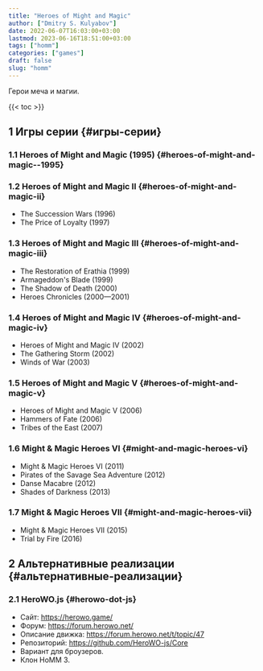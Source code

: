 ```yaml
---
title: "Heroes of Might and Magic"
author: ["Dmitry S. Kulyabov"]
date: 2022-06-07T16:03:00+03:00
lastmod: 2023-06-16T18:51:00+03:00
tags: ["homm"]
categories: ["games"]
draft: false
slug: "homm"
---
```


Герои меча и магии.

<!--more-->

{{< toc >}}


## <span class="section-num">1</span> Игры серии {#игры-серии}


### <span class="section-num">1.1</span> Heroes of Might and Magic (1995) {#heroes-of-might-and-magic--1995}


### <span class="section-num">1.2</span> Heroes of Might and Magic II {#heroes-of-might-and-magic-ii}

-   The Succession Wars (1996)
-   The Price of Loyalty (1997)


### <span class="section-num">1.3</span> Heroes of Might and Magic III {#heroes-of-might-and-magic-iii}

-   The Restoration of Erathia (1999)
-   Armageddon's Blade (1999)
-   The Shadow of Death (2000)
-   Heroes Chronicles (2000—2001)


### <span class="section-num">1.4</span> Heroes of Might and Magic IV {#heroes-of-might-and-magic-iv}

-   Heroes of Might and Magic IV (2002)
-   The Gathering Storm (2002)
-   Winds of War (2003)


### <span class="section-num">1.5</span> Heroes of Might and Magic V {#heroes-of-might-and-magic-v}

-   Heroes of Might and Magic V (2006)
-   Hammers of Fate (2006)
-   Tribes of the East (2007)


### <span class="section-num">1.6</span> Might &amp; Magic Heroes VI {#might-and-magic-heroes-vi}

-   Might &amp; Magic Heroes VI (2011)
-   Pirates of the Savage Sea Adventure (2012)
-   Danse Macabre (2012)
-   Shades of Darkness (2013)


### <span class="section-num">1.7</span> Might &amp; Magic Heroes VII {#might-and-magic-heroes-vii}

-   Might &amp; Magic Heroes VII (2015)
-   Trial by Fire (2016)


## <span class="section-num">2</span> Альтернативные реализации {#альтернативные-реализации}


### <span class="section-num">2.1</span> HeroWO.js {#herowo-dot-js}

-   Сайт: <https://herowo.game/>
-   Форум: <https://forum.herowo.net/>
-   Описание движка: <https://forum.herowo.net/t/topic/47>
-   Репозиторий: <https://github.com/HeroWO-js/Core>
-   Вариант для броузеров.
-   Клон HoMM 3.
